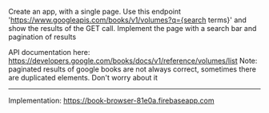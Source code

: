 Create an app, with a single page.
Use this endpoint 'https://www.googleapis.com/books/v1/volumes?q={search terms}'
and show the results of the GET call.
Implement the page with a search bar and pagination of results

API documentation here: https://developers.google.com/books/docs/v1/reference/volumes/list
Note: paginated results of google books are not always correct, sometimes there are duplicated elements. Don't worry about it

--------------
Implementation: https://book-browser-81e0a.firebaseapp.com